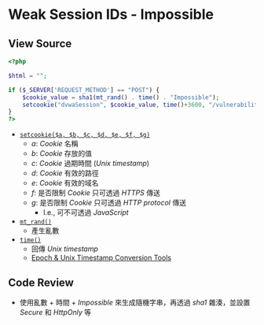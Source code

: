 # Weak Session IDs - Impossible

## View Source

```PHP
<?php

$html = "";

if ($_SERVER['REQUEST_METHOD'] == "POST") {
    $cookie_value = sha1(mt_rand() . time() . "Impossible");
    setcookie("dvwaSession", $cookie_value, time()+3600, "/vulnerabilities/weak_id/", $_SERVER['HTTP_HOST'], true, true);
}
?> 
```

- [`setcookie($a, $b, $c, $d, $e, $f, $g)`](https://www.php.net/manual/zh/function.setcookie.php)
    - *a*: *Cookie* 名稱
    - *b*: *Cookie* 存放的值
    - *c*: *Cookie* 過期時間 (*Unix timestamp*)
    - *d*: *Cookie* 有效的路徑
    - *e*: *Cookie* 有效的域名
    - *f*: 是否限制 *Cookie* 只可透過 *HTTPS* 傳送
    - *g*: 是否限制 *Cookie* 只可透過 *HTTP protocol* 傳送
        - I.e., 可不可透過 *JavaScript*
- [`mt_rand()`](https://www.php.net/manual/zh/function.mt-rand.php)
    - 產生亂數
- [`time()`](https://www.php.net/manual/zh/function.time.php)
    - 回傳 *Unix timestamp*
    - [Epoch & Unix Timestamp Conversion Tools](https://www.epochconverter.com/)

## Code Review

- 使用亂數 + 時間 + *Impossible* 來生成隨機字串，再透過 *sha1* 雜湊，並設置 *Secure* 和 *HttpOnly* 等
